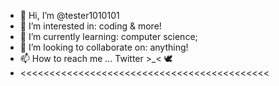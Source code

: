 - 👋 Hi, I’m @tester1010101
- 👀 I’m interested in: coding & more!
- 🌱 I’m currently learning: computer science;
- 💞️ I’m looking to collaborate on: anything!
- 📫 How to reach me ... Twitter >\_< :dove:
- <<<<<<<<<<<<<<<<<<<<<<<<<<<<<<<<<<<<<<<<<<<
